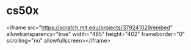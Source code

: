 # cs50x
&lt;iframe src="https://scratch.mit.edu/projects/379241029/embed" allowtransparency="true" width="485" height="402" frameborder="0" scrolling="no" allowfullscreen>&lt;/iframe>
